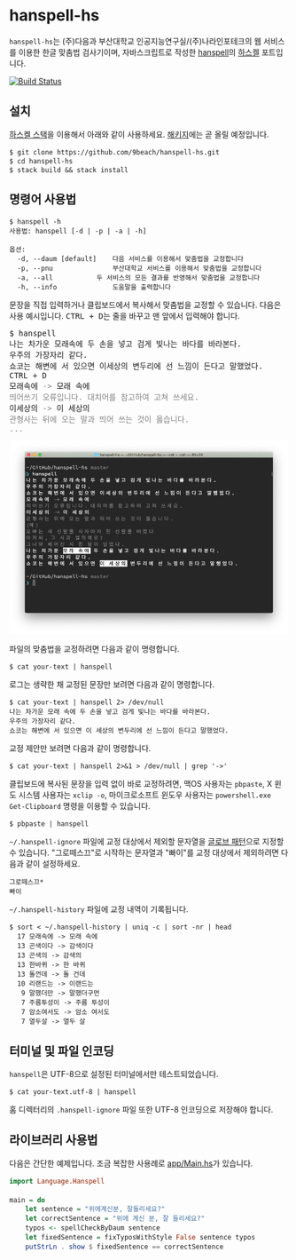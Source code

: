 # hanspell-hs
`hanspell-hs`는 (주)다음과 부산대학교 인공지능연구실/(주)나라인포테크의 웹 
서비스를 이용한 한글 맞춤법 검사기이며, 
자바스크립트로 작성한 [hanspell](https://github.com/9beach/hanspell)의
[하스켈](https://www.haskell.org/) 포트입니다.

[![Build Status](https://travis-ci.org/9beach/hanspell-hs.svg?branch=master)](https://travis-ci.org/9beach/hanspell-hs)

## 설치
[하스켈 스택](https://docs.haskellstack.org)을 이용해서 아래와 같이 
사용하세요. [해키지](https://hackage.haskell.org/)에는 곧 올릴 예정입니다.

```
$ git clone https://github.com/9beach/hanspell-hs.git
$ cd hanspell-hs
$ stack build && stack install
```

## 명령어 사용법

```
$ hanspell -h
사용법: hanspell [-d | -p | -a | -h] 

옵션:
  -d, --daum [default]	  다음 서비스를 이용해서 맞춤법을 교정합니다
  -p, --pnu               부산대학교 서비스를 이용해서 맞춤법을 교정합니다
  -a, --all 		  두 서비스의 모든 결과를 반영해서 맞춤법을 교정합니다
  -h, --info              도움말을 출력합니다
```

문장을 직접 입력하거나 클립보드에서 복사해서 맞춤법을 교정할 수 있습니다. 다음은
사용 예시입니다. <kbd>CTRL + D</kbd>는 줄을 바꾸고 맨 앞에서 입력해야 합니다.
<pre>
$ hanspell
나는 차가운 모래속에 두 손을 넣고 검게 빛나는 바다를 바라본다.
우주의 가장자리 같다.
쇼코는 해변에 서 있으면 이세상의 변두리에 선 느낌이 든다고 말했었다.
<kbd>CTRL + D</kbd>
모래속에 <font color=grey>-></font> 모래 속에<font color=grey>
띄어쓰기 오류입니다. 대치어를 참고하여 고쳐 쓰세요.</font>
이세상의 <font color=grey>-></font> 이 세상의<font color=grey>
관형사는 뒤에 오는 말과 띄어 쓰는 것이 옳습니다.
...</font>
</pre>

![스크린샷](./hanspell-screenshot.png?raw=true "한스펠 스크린샷")

파일의 맞춤법을 교정하려면 다음과 같이 명령합니다.
```
$ cat your-text | hanspell
```
로그는 생략한 채 교정된 문장만 보려면 다음과 같이 명령합니다.
```
$ cat your-text | hanspell 2> /dev/null
나는 차가운 모래 속에 두 손을 넣고 검게 빛나는 바다를 바라본다.
우주의 가장자리 같다.
쇼코는 해변에 서 있으면 이 세상의 변두리에 선 느낌이 든다고 말했었다.
```
교정 제안만 보려면 다음과 같이 명령합니다.
```
$ cat your-text | hanspell 2>&1 > /dev/null | grep '->'
```
클립보드에 복사된 문장을 입력 없이 바로 교정하려면, 맥OS 사용자는 `pbpaste`, 
X 윈도 시스템 사용자는 `xclip -o`, 마이크로소프트 윈도우 사용자는 
`powershell.exe Get-Clipboard` 명령을 이용할 수 있습니다.
```
$ pbpaste | hanspell
```
`~/.hanspell-ignore` 파일에 교정 대상에서 제외할 문자열을 
[글로브 패턴](https://ko.wikipedia.org/wiki/글로브_(프로그래밍))으로 지정할 수
있습니다. "그로떼스끄"로 시작하는 문자열과 "빠이"를 교정 대상에서 제외하려면
다음과 같이 설정하세요.
```
그로떼스끄*
빠이
```
`~/.hanspell-history` 파일에 교정 내역이 기록됩니다.
```
$ sort < ~/.hanspell-history | uniq -c | sort -nr | head 
  17 모래속에 -> 모래 속에
  13 곤색이다 -> 감색이다
  13 곤색의 -> 감색의
  13 한바퀴 -> 한 바퀴
  13 돌껀데 -> 돌 건데
  10 리랜드는 -> 이랜드는
   9 말했더만 -> 말했더구먼
   7 주름투성이 -> 주름 투성이
   7 암소여서도 -> 암소 여서도
   7 열두살 -> 열두 살
```

## 터미널 및 파일 인코딩

`hanspell`은 UTF-8으로 설정된 터미널에서만 테스트되었습니다.
```
$ cat your-text.utf-8 | hanspell
```

홈 디렉터리의 `.hanspell-ignore` 파일 또한 UTF-8 인코딩으로 저장해야 합니다.

## 라이브러리 사용법

다음은 간단한 예제입니다. 조금 복잡한 사용례로
[app/Main.hs](https://github.com/9beach/hanspell-hs/blob/master/app/Main.hs)가
있습니다.
```haskell
import Language.Hanspell

main = do
    let sentence = "위에계신분, 잘들리세요?"
    let correctSentence = "위에 계신 분, 잘 들리세요?"
    typos <- spellCheckByDaum sentence
    let fixedSentence = fixTyposWithStyle False sentence typos
    putStrLn . show $ fixedSentence == correctSentence
```
